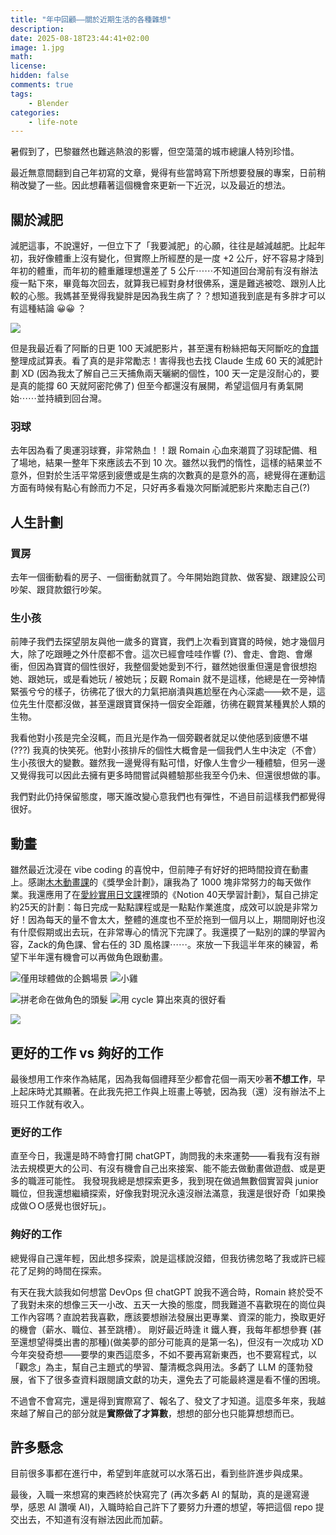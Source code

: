 ```yaml
---
title: "年中回顧——關於近期生活的各種雜想"
description: 
date: 2025-08-18T23:44:41+02:00
image: 1.jpg
math: 
license: 
hidden: false
comments: true
tags:
    - Blender
categories:
    - life-note
---
```


暑假到了，巴黎雖然也難逃熱浪的影響，但空蕩蕩的城市總讓人特別珍惜。

最近無意間翻到自己年初寫的文章，覺得有些當時寫下所想要發展的專案，日前稍稍改變了一些。因此想藉著這個機會來更新一下近況，以及最近的想法。

## 關於減肥
減肥這事，不說還好，一但立下了「我要減肥」的心願，往往是越減越肥。比起年初，我好像體重上沒有變化，但實際上所經歷的是一度 +2 公斤，好不容易才降到年初的體重，而年初的體重離理想還差了 5 公斤⋯⋯不知道回台灣前有沒有辦法瘦一點下來，畢竟每次回去，就算我已經對身材很佛系，還是難逃被唸、跟別人比較的心態。我媽甚至覺得我變胖是因為我生病了？？想知道我到底是有多胖才可以有這種結論 😀😀 ？

![](https://memeprod.sgp1.digitaloceanspaces.com/user-wtf/1656877701591.jpg)

但是我最近看了阿斷的日更 100 天減肥影片，甚至還有粉絲把每天阿斷吃的[食譜](https://docs.google.com/spreadsheets/d/16X3TQecqbodT9nsYHYhW_6YLK-8dO9ioKm2xwIFCHhM/edit?gid=0#gid=0)整理成試算表。看了真的是非常勵志！害得我也去找 Claude 生成 60 天的減肥計劃 XD (因為我太了解自己三天捕魚兩天曬網的個性，100 天一定是沒耐心的，要是真的能撐 60 天就阿密陀佛了) 但至今都還沒有展開，希望這個月有勇氣開始⋯⋯並持續到回台灣。

### 羽球
去年因為看了奧運羽球賽，非常熱血！！跟 Romain 心血來潮買了羽球配備、租了場地，結果一整年下來應該去不到 10 次。雖然以我們的惰性，這樣的結果並不意外，但對於生活平常感到疲憊或是生病的次數真的是意外的高，總覺得在運動這方面有時候有點心有餘而力不足，只好再多看幾次阿斷減肥影片來勵志自己(?)

## 人生計劃
### 買房
去年一個衝動看的房子、一個衝動就買了。今年開始跑貸款、做客變、跟建設公司吵架、跟貸款銀行吵架。

### 生小孩
前陣子我們去探望朋友與他一歲多的寶寶，我們上次看到寶寶的時候，她才幾個月大，除了吃跟睡之外什麼都不會。這次已經會哇哇作響 (?)、會走、會跑、會爆衝，但因為寶寶的個性很好，我整個愛她愛到不行，雖然她很重但還是會很想抱她、跟她玩，或是看她玩 / 被她玩；反觀 Romain 就不是這樣，他總是在一旁神情緊張兮兮的樣子，彷彿花了很大的力氣把崩潰與尷尬壓在內心深處——欸不是，這位先生什麼都沒做，甚至還跟寶寶保持一個安全距離，彷彿在觀賞某種異於人類的生物。

我看他對小孩是完全沒輒，而且光是作為一個旁觀者就足以使他感到疲憊不堪 (???) 我真的快笑死。他對小孩排斥的個性大概會是一個我們人生中決定（不會）生小孩很大的變數。雖然我一邊覺得有點可惜，好像人生會少一種體驗，但另一邊又覺得我可以因此去擁有更多時間嘗試與體驗那些我至今仍未、但還很想做的事。

我們對此仍持保留態度，哪天誰改變心意我們也有彈性，不過目前這樣我們都覺得很好。

## 動畫
雖然最近沈浸在 vibe coding 的喜悅中，但前陣子有好好的把時間投資在動畫上。感謝[木木動畫課](https://www.pressplay.cc/project/0ECD95E1D1F9DB053E843759637364A9/about)的《獎學金計劃》，讓我為了 1000 塊非常努力的每天做作業。我還應用了在[愛紗實用日文課](https://shifu.tw/courses/japanese)裡頭的《Notion 40天學習計劃》，幫自己排定約25天的計劃：每日完成一點點課程或是一點點作業進度，成效可以說是非常ㄉ好！因為每天的量不會太大，整體的進度也不至於拖到一個月以上，期間剛好也沒有什麼假期或出去玩，在非常專心的情況下完課了。我還摸了一點別的課的學習內容，Zack的角色課、曾右任的 3D 風格課⋯⋯。來放一下我這半年來的練習，希望下半年還有機會可以再做角色跟動畫。

![僅用球體做的企鵝場景](img/20250317_penguin.png) ![小雞](img/20250415_chicken.png)

![拼老命在做角色的頭髮](img/20250606_admire.png) ![用 cycle 算出來真的很好看](img/20250609_withoutIES_cycle.png)

![](img/20250617_mimic_cycle.png)

## 更好的工作 vs 夠好的工作
最後想用工作來作為結尾，因為我每個禮拜至少都會花個一兩天吵著**不想工作**，早上起床時尤其顯著。在此我先把工作與上班畫上等號，因為我（還）沒有辦法不上班只工作就有收入。

### 更好的工作
直至今日，我還是時不時會打開 chatGPT，詢問我的未來運勢——看我有沒有辦法去規模更大的公司、有沒有機會自己出來接案、能不能去做動畫做遊戲、或是更多的職涯可能性。
我發現我總是想探索更多，我到現在做過無數個實習與 junior 職位，但我還想繼續探索，好像我對現況永遠沒辦法滿意，我還是很好奇「如果換成做ＯＯ感覺也很好玩」。

### 夠好的工作
總覺得自己還年輕，因此想多探索，說是這樣說沒錯，但我彷彿忽略了我或許已經花了足夠的時間在探索。

有天在我大談我如何想當 DevOps 但 chatGPT 說我不適合時，Romain 終於受不了我對未來的想像三天一小改、五天一大換的態度，問我難道不喜歡現在的崗位與工作內容嗎？直說若我喜歡，應該要想辦法發展出更專業、資深的能力，換取更好的機會（薪水、職位、甚至跳槽）。 
剛好最近時逢 it 鐵人賽，我每年都想參賽 (甚至還想望得獎出書的那種)(做美夢的部分可能真的是第一名)，但沒有一次成功 XD 今年突發奇想——要學的東西這麼多，不如不要再寫新東西，也不要寫程式，以「觀念」為主，幫自己主題式的學習、釐清概念與用法。多虧了 LLM 的蓬勃發展，省下了很多查資料跟閱讀文獻的功夫，還免去了可能最終還是看不懂的困境。

不過會不會寫完，還是得到實際寫了、報名了、發文了才知道。這麼多年來，我越來越了解自己的部分就是**實際做了才算數**，想想的部分也只能算想想而已。

## 許多懸念
目前很多事都在進行中，希望到年底就可以水落石出，看到些許進步與成果。

最後，入職一來想寫的東西終於快寫完了 (再次多虧 AI 的幫助，真的是邊寫邊學，感恩 AI 讚嘆 AI)，入職時給自己許下了要努力升遷的想望，等把這個 repo 提交出去，不知道有沒有辦法因此而加薪。